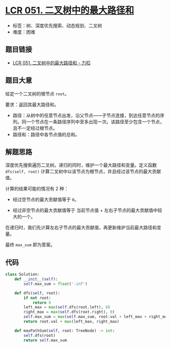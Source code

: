 # [LCR 051. 二叉树中的最大路径和](https://leetcode.cn/problems/jC7MId/)

- 标签：树、深度优先搜索、动态规划、二叉树
- 难度：困难

## 题目链接

- [LCR 051. 二叉树中的最大路径和 - 力扣](https://leetcode.cn/problems/jC7MId/)

## 题目大意

给定一个二叉树的根节点 `root`。

要求：返回其最大路径和。

- 路径：从树中的任意节点出发，沿父节点——子节点连接，到达任意节点的序列。同一个节点在一条路径序列中至多出现一次。该路径至少包含一个节点，且不一定经过根节点。
- 路径和：路径中各节点值的总和。

## 解题思路

深度优先搜索遍历二叉树。递归的同时，维护一个最大路径和变量。定义函数 `dfs(self, root)` 计算二叉树中以该节点为根节点，并且经过该节点的最大贡献值。

计算的结果可能的情况有 2 种：

- 经过空节点的最大贡献值等于 `0`。

- 经过非空节点的最大贡献值等于 当前节点值 + 左右子节点的最大贡献值中较大的一个。

在递归时，我们先计算左右子节点的最大贡献值，再更新维护当前最大路径和变量。

最终 `max_sum` 即为答案。

## 代码

```python
class Solution:
    def __init__(self):
        self.max_sum = float('-inf')

    def dfs(self, root):
        if not root:
            return 0
        left_max = max(self.dfs(root.left), 0)
        right_max = max(self.dfs(root.right), 0)
        self.max_sum = max(self.max_sum, root.val + left_max + right_max)
        return root.val + max(left_max, right_max)

    def maxPathSum(self, root: TreeNode) -> int:
        self.dfs(root)
        return self.max_sum
```

